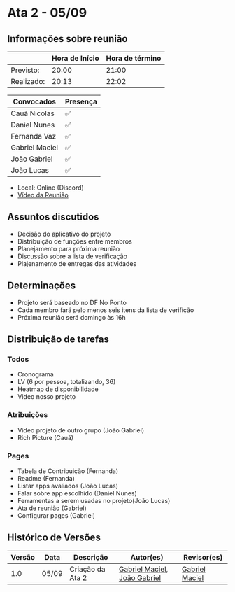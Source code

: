 # Ata 2 - 05/09

## Informações sobre reunião

|            | Hora de Início | Hora de término |
| ---------- | -------------- | --------------- |
| Previsto:  | 20:00           | 21:00            |
| Realizado: | 20:13           | 22:02            |

| Convocados     | Presença  |
|------------    | --------- |
| Cauã Nicolas   |✅         |
| Daniel Nunes   |✅         |
| Fernanda Vaz   |✅         |
| Gabriel Maciel |✅         |
| João Gabriel   |✅         |
| João Lucas     |✅         |

- Local: Online (Discord)
- [Vídeo da Reunião](https://www.youtube.com/watch?v=nVGP28vjJ2k&ab_channel=Jo%C3%A3oGabrielM)

## Assuntos discutidos

- Decisão do aplicativo do projeto
- Distribuição de funções entre membros
- Planejamento para próxima reunião
- Discussão sobre a lista de verificação
- Plajenamento de entregas das atividades

## Determinações

- Projeto será baseado no DF No Ponto
- Cada membro fará pelo menos seis itens da lista de verifição
- Próxima reunião será domingo às 16h

## Distribuição de tarefas

### Todos

- Cronograma
- LV (6 por pessoa, totalizando, 36)
- Heatmap de disponibilidade
- Video nosso projeto

### Atribuições

- Video projeto de outro grupo (João Gabriel)
- Rich Picture (Cauã)

### Pages

- Tabela de Contribuição (Fernanda)
- Readme (Fernanda)
- Listar apps avaliados (João Lucas)
- Falar sobre app escolhido (Daniel Nunes)
- Ferramentas a serem usadas no projeto(João Lucas)
- Ata de reunião (Gabriel)
- Configurar pages (Gabriel)

## Histórico de Versões

| Versão | Data | Descrição | Autor(es) | Revisor(es) |
| ------ | ---- | --------- | --------  | ----------- |
| 1.0 | 05/09 | Criação da Ata 2 | [Gabriel Maciel](https://github.com/GabrielMacielBR), [João Gabriel](https://github.com/JoaoComTil) | [Gabriel Maciel](https://github.com/GabrielMacielBR) |
